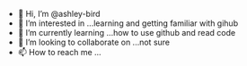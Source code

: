 - 👋 Hi, I’m @ashley-bird
- 👀 I’m interested in ...learning and getting familiar with gihub
- 🌱 I’m currently learning ...how to use github and read code
- 💞️ I’m looking to collaborate on ...not sure
- 📫 How to reach me ...

<!---
ashley-bird/ashley-bird is a ✨ special ✨ repository because its `README.md` (this file) appears on your GitHub profile.
You can click the Preview link to take a look at your changes.
--->

